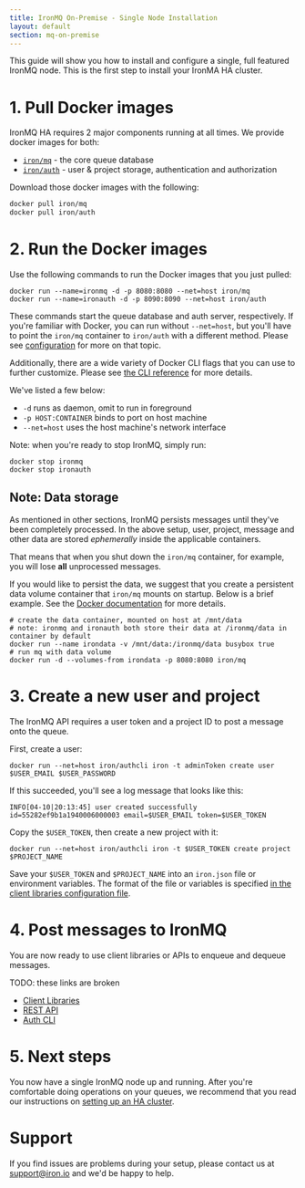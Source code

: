 ```yaml
---
title: IronMQ On-Premise - Single Node Installation
layout: default
section: mq-on-premise
---
```


This guide will show you how to install and configure a single, full featured
IronMQ node. This is the first step to install your IronMA HA cluster.

# 1. Pull Docker images

IronMQ HA requires 2 major components running at all times. We provide docker images
for both:

- [`iron/mq`](https://registry.hub.docker.com/u/iron/mq/) - the core queue database
- [`iron/auth`](https://registry.hub.docker.com/u/iron/auth/) - user & project storage, authentication and authorization

Download those docker images with the following:

```bash
docker pull iron/mq
docker pull iron/auth
```

# 2. Run the Docker images

Use the following commands to run the Docker images that you just pulled:

```
docker run --name=ironmq -d -p 8080:8080 --net=host iron/mq
docker run --name=ironauth -d -p 8090:8090 --net=host iron/auth
```

These commands start the queue database and auth server, respectively. If you're
familiar with Docker, you can run without `--net=host`, but you'll have to
point the `iron/mq` container to `iron/auth` with a different method. Please see [configuration](#custom-config) for more on that topic.

Additionally, there are a wide variety of Docker CLI flags that you can use to
further customize. Please see [the CLI reference](https://docs.docker.com/reference/commandline/cli/) for more details.

We've listed a few below:

* `-d` runs as daemon, omit to run in foreground
* `-p HOST:CONTAINER` binds to port on host machine
* `--net=host` uses the host machine's network interface

Note: when you're ready to stop IronMQ, simply run:

```
docker stop ironmq
docker stop ironauth
```

## Note: Data storage

As mentioned in other sections, IronMQ persists messages until they've been
completely processed. In the above setup, user, project, message and other data
are stored *ephemerally* inside the applicable containers.

That means that when you shut down the `iron/mq` container, for example, you will
lose **all** unprocessed messages.

If you would like to persist the data, we suggest that you create a persistent
data volume container that `iron/mq` mounts on startup. Below is a brief
example. See the
[Docker documentation](https://docs.docker.com/userguide/dockervolumes/)
for more details.

```
# create the data container, mounted on host at /mnt/data
# note: ironmq and ironauth both store their data at /ironmq/data in container by default
docker run --name irondata -v /mnt/data:/ironmq/data busybox true
# run mq with data volume
docker run -d --volumes-from irondata -p 8080:8080 iron/mq
```

# 3. Create a new user and project

The IronMQ API requires a user token and a project ID to post a message onto the
queue.

First, create a user:

```
docker run --net=host iron/authcli iron -t adminToken create user $USER_EMAIL $USER_PASSWORD
```

If this succeeded, you'll see a log message that looks like this:

```
INFO[04-10|20:13:45] user created successfully                id=55282ef9b1a1940006000003 email=$USER_EMAIL token=$USER_TOKEN
```

Copy the `$USER_TOKEN`, then create a new project with it:

```
docker run --net=host iron/authcli iron -t $USER_TOKEN create project $PROJECT_NAME
```

Save your `$USER_TOKEN` and `$PROJECT_NAME` into an `iron.json` file or environment
variables. The format of the file or variables is specified [in the client libraries
configuration file](/mq/3/reference/configuration).

# 4. Post messages to IronMQ

You are now ready to use client libraries or APIs to enqueue and dequeue messages.

TODO: these links are broken

* [Client Libraries](http://dev.iron.io/mq/3/libraries/)
* [REST API](/mq/3/reference/api/)
* [Auth CLI](https://github.com/iron-io/enterprise/wiki/2.-Auth-CLI-Tool)

# 5. Next steps

You now have a single IronMQ node up and running. After you're comfortable
doing operations on your queues, we recommend that you read our instructions
on [setting up an HA cluster](/mq/3/on-premise/installation/ha.html).

# Support

If you find issues are problems during your setup, please contact us at
<support@iron.io> and we'd be happy to help.
